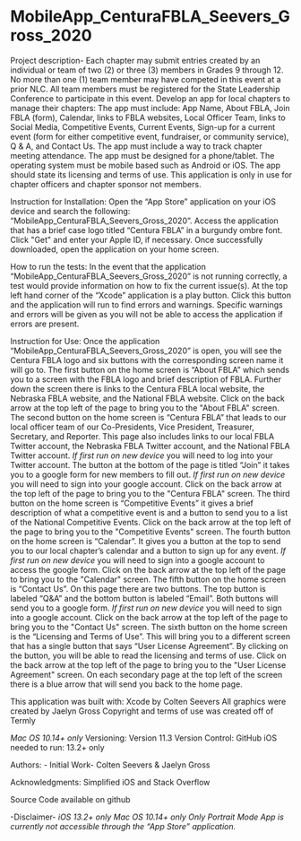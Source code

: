 # MobileApp_CenturaFBLA_Seevers_Gross_2020

Project description- Each chapter may submit entries created by an individual or team of two (2) or three (3) members in Grades 9 through 12. No more than one (1) team member may have competed in this event at a prior NLC. All team members must be registered for the State Leadership Conference to participate in this event. Develop an app for local chapters to manage their chapters: The app must include: App Name, About FBLA, Join FBLA (form), Calendar, links to FBLA websites, Local Officer Team, links to Social Media, Competitive Events, Current Events, Sign-up for a current event (form for either competitive event, fundraiser, or community service), Q & A, and Contact Us. The app must include a way to track chapter meeting attendance. The app must be designed for a phone/tablet. The operating system must be mobile based such as Android or iOS. The app should state its licensing and terms of use. This application is only in use for chapter officers and chapter sponsor not members. 


Instruction for Installation: Open the “App Store” application on your iOS device and search the following: “MobileApp_CenturaFBLA_Seevers_Gross_2020”. Access the application that has a brief case logo titled “Centura FBLA” in a burgundy ombre font. Click "Get" and enter your Apple ID, if necessary. Once successfully downloaded, open the application on your home screen.  


How to run the tests: In the event that the application “MobileApp_CenturaFBLA_Seevers_Gross_2020” is not running correctly, a test would provide information on how to fix the current issue(s). At the top left hand corner of the “Xcode” application is a play button. Click this button and the application will run to find errors and warnings. Specific warnings and errors will be given as you will not be able to access the application if errors are present.


Instruction for Use: Once the application “MobileApp_CenturaFBLA_Seevers_Gross_2020” is open, you will see the Centura FBLA logo and six buttons with the corresponding screen name it will go to. The first button on the home screen is “About FBLA” which sends you to a screen with the FBLA logo and brief description of FBLA. Further down the screen there is links to the Centura FBLA local website, the Nebraska FBLA website, and the National FBLA website. Click on the back arrow at the top left of the page to bring you to the "About FBLA" screen. The second button on the home screen is “Centura FBLA” that leads to our local officer team of our Co-Presidents, Vice President, Treasurer, Secretary, and Reporter. This page also includes links to our local FBLA Twitter account, the Nebraska FBLA Twitter account, and the National FBLA Twitter account. *If first run on new device* you will need to log into your Twitter account. The button at the bottom of the page is titled “Join” it takes you to a google form for new members to fill out. *If first run on new device* you will need to sign into your google account. Click on the back arrow at the top left of the page to bring you to the "Centura FBLA" screen. The third button on the home screen is “Competitive Events” it gives a brief description of what a competitive event is and a button to send you to a list of the National Competitive Events. Click on the back arrow at the top left of the page to bring you to the "Competitive Events" screen. The fourth button on the home screen is “Calendar”. It gives you a button at the top to send you to our local chapter’s calendar and a button to sign up for any event. *If first run on new device* you will need to sign into a google account to access the google form. Click on the back arrow at the top left of the page to bring you to the "Calendar" screen. The fifth button on the home screen is “Contact Us”. On this page there are two buttons. The top button is labeled “Q&A” and the bottom button is labeled “Email”. Both buttons will send you to a google form. *If first run on new device* you will need to sign into a google account. Click on the back arrow at the top left of the page to bring you to the "Contact Us" screen. The sixth button on the home screen is the “Licensing and Terms of Use”. This will bring you to a different screen that has a single button that says “User License Agreement”. By clicking on the button, you will be able to read the licensing and terms of use. Click on the back arrow at the top left of the page to bring you to the "User License Agreement" screen. On each secondary page at the top left of the screen there is a blue arrow that will send you back to the home page.

This application was built with: Xcode by Colten Seevers 
All graphics were created by Jaelyn Gross
Copyright and terms of use was created off of Termly


*Mac OS 10.14+ only*
Versioning: Version 11.3
Version Control: GitHub
iOS needed to run: 13.2+ only


Authors: - Initial Work- Colten Seevers & Jaelyn Gross


Acknowledgments: Simplified iOS and Stack Overflow

Source Code available on github

 -Disclaimer-
*iOS 13.2+ only*
*Mac OS 10.14+ only*
*Only Portrait Mode*
*App is currently not accessible through the “App Store” application.*

